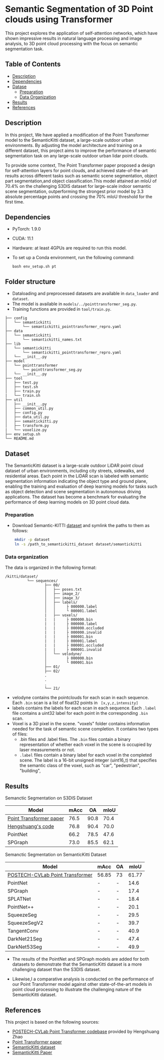 # Semantic Segmentation of 3D Point clouds using Transformer 

This project explores the application of self-attention networks,  which have shown impressive results in natural language processing and image analysis, to 3D point cloud processing with the focus on semantic segmentation task.

## Table of Contents

- [Description](#description)
- [Dependencies](#dependencies)
- [Datase](#dataset)
  - [Preparation](#dataset_preparation)
  - [Data Organization](#data_organization)
- [Results](#results)
- [References](#references)



## Description <a name="description"></a>
In this project, We have applied a modification of the Point Transformer model to the SemanticKitti dataset, a large-scale outdoor urban environments. By adjusting the model architecture and training on a different dataset, this project aims to improve the performance of semantic segmentation task on any large-scale outdoor urban lidar point clouds.

To provide some context, The Point Transformer paper proposed a design for self-attention layers for point clouds, and achieved state-of-the-art results across different tasks such as semantic scene segmentation, object part segmentation,and object classification.This model attained an mIoU of 70.4% on the challenging S3DIS dataset for large-scale indoor semantic scene segmentation, outperforming the strongest prior model by 3.3 absolute percentage points and crossing the 70% mIoU threshold for the first time. 

## Dependencies <a name="dependencies"></a>
- PyTorch: 1.9.0
- CUDA: 11.1
- Hardware: at least 4GPUs are required to run this model.
- To set up a Conda environment, run the following command:

  ```
  bash env_setup.sh pt
  ```

## Folder structure <a name="folder_structure"></a>

- Dataloading and preprocessed datasets are available in `data_loader` and `dataset`. 
- The model is available in `models/../pointtransformer_seg.py`. 
- Training functions are provided in `tool/train.py`.
```
├── config
│   └── semantickitti
│       └── semantickitti_pointtransformer_repro.yaml
├── data
│   └── semantickitti
│       └── semantickitti_names.txt
├── lib
│   └── semantickitti
│       └── semantickitti_pointtransformer_repro.yaml
│   └── __init__.py
├── model
│   └── pointtransformer
│       └── pointtransformer_seg.py
│   └── __init__.py
├── tool
│   ├── test.py
│   ├── test.sh
│   ├── train.py
|   └── train.sh
├── util
│   ├── __init__.py
│   ├── common_util.py
│   ├── config.py
│   ├── data_util.py
│   ├── semantickitti.py
│   ├── transform.py
|   └── voxelize.py
├── env_setup.sh
└── README.md
```

## Dataset <a name="dataset"></a>

The SemanticKitti dataset is a large-scale outdoor LiDAR point cloud dataset of urban environments, including city streets, sidewalks, and residential areas. Each point in the LiDAR scan is labeled with semantic segmentation information indicating the object type and ground plane, enabling the training and evaluation of deep learning models for tasks such as object detection and scene segmentation in autonomous driving applications. The dataset has become a benchmark for evaluating the performance of deep learning models on 3D point cloud data.

### Preparation <a name="dataset_preparation"></a>


- Download Semantic-KITTI [dataset](http://semantic-kitti.org/dataset.html) and symlink the paths to them as follows:

  ```sh
   mkdir -p dataset
   ln -s /path_to_semantickitti_dataset dataset/semantickitti
   ```

### Data organization <a name=" data_organization"></a>

The data is organized in the following format:

```
/kitti/dataset/
          └── sequences/
                  ├── 00/
                  │   ├── poses.txt
                  │   ├── image_2/
                  │   ├── image_3/
                  │   ├── labels/
                  │   │     ├ 000000.label
                  │   │     └ 000001.label
                  |   ├── voxels/
                  |   |     ├ 000000.bin
                  |   |     ├ 000000.label
                  |   |     ├ 000000.occluded
                  |   |     ├ 000000.invalid
                  |   |     ├ 000001.bin
                  |   |     ├ 000001.label
                  |   |     ├ 000001.occluded
                  |   |     ├ 000001.invalid
                  │   └── velodyne/
                  │         ├ 000000.bin
                  │         └ 000001.bin
                  ├── 01/
                  ├── 02/
                  .
                  .
                  .
                  └── 21/
 ```
- velodyne contains the pointclouds for each scan in each sequence. Each `.bin` scan is a list of float32 points in ` [x,y,z,intensity]`
- labels contains the labels for each scan in each sequence. Each  `.label` file contains a uint32 label for each point in the corresponding `.bin` scan.
-   Voxel is a 3D pixel in the scene. "voxels" folder contains information needed for the task of semantic scene completion. It contains two types of files: 
       - .bin files and .label files. The `.bin` files contain a binary representation of whether each voxel in the scene is occupied by laser measurements or not. 
       - `.label` files contain a binary label for each voxel in the completed scene. The label is a 16-bit unsigned integer (uint16_t) that specifies the semantic class of the voxel, such as "car", "pedestrian", "building",
## Results <a name="results"></a>

Semanctic Segmentation on S3DIS Dataset

  |Model | mAcc | OA | mIoU |
  |-------| ------| ----| -------|
  |[Point Transformer paper](https://arxiv.org/pdf/2012.09164.pdf)  | 76.5 | 90.8 | 70.4 |
  |[Hengshuang's code ](https://github.com/POSTECH-CVLab/point-transformer)| 76.8 | 90.4 | 70.0 |
  |PointNet | 66.2 | 78.5 | 47.6 |
  |SPGraph | 73.0 | 85.5 | 62.1 |




Semanctic Segmentation on SemanticKitti Dataset

  |Model | mAcc | OA | mIoU |
  |-------| ------| ----| -------|
  |[POSTECH-CVLab Point Transformer ](https://github.com/POSTECH-CVLab/point-transformer)| 56.85 | 73 | 61.77 |
  |PointNet | - | - | 14.6 |
  |SPGraph | - | - | 17.4 |
  |SPLATNet | - | - | 18.4 |
  |PointNet++ | - | - |  20.1 |
  |SqueezeSeg | - | - | 29.5 |
  |SqueezeSegV2 | - | - |  39.7 |
  |TangentConv | - | - | 40.9 |
  |DarkNet21Seg | - | - | 47.4 |
  |DarkNet53Seg | - | - | 49.9 |

- The results of the PointNet and SPGraph models are added for both datasets to demonstrate that the SemanticKitti dataset is a more challenging dataset than the S3DIS dataset.

- Likewise,I a comparative analysis is conducted on the performance of our Point Transformer model against other state-of-the-art models in point cloud processing to illustrate the challenging nature of the SemanticKitti dataset. 


## References <a name="references"></a>
This project is based on the following sources:

* [POSTECH-CVLab Point Transformer codebase](https://github.com/POSTECH-CVLab/point-transformer) provided by Hengshuang Zhao
* [Point Transformer paper](https://arxiv.org/pdf/2012.09164.pdf)
* [SemanticKitti dataset](http://semantic-kitti.org/dataset.html)
* [SemanticKitti Paper](https://arxiv.org/pdf/1904.01416.pdf)



